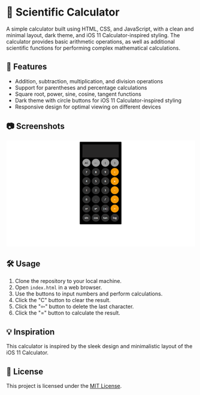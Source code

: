 # 🧮 Scientific Calculator

A simple calculator built using HTML, CSS, and JavaScript, with a clean and minimal layout, dark theme, and iOS 11 Calculator-inspired styling. The calculator provides basic arithmetic operations, as well as additional scientific functions for performing complex mathematical calculations.

## 🚀 Features

- Addition, subtraction, multiplication, and division operations
- Support for parentheses and percentage calculations
- Square root, power, sine, cosine, tangent functions
- Dark theme with circle buttons for iOS 11 Calculator-inspired styling
- Responsive design for optimal viewing on different devices

## 📷 Screenshots

![Screenshot 1](screenshots/screenshot1.png)

## 🛠️ Usage

1. Clone the repository to your local machine.
2. Open `index.html` in a web browser.
3. Use the buttons to input numbers and perform calculations.
4. Click the "C" button to clear the result.
5. Click the "⇦" button to delete the last character.
6. Click the "=" button to calculate the result.

## 💡 Inspiration

This calculator is inspired by the sleek design and minimalistic layout of the iOS 11 Calculator.

## 📝 License

This project is licensed under the [MIT License](LICENSE.txt).